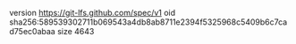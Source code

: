 version https://git-lfs.github.com/spec/v1
oid sha256:589539302711b069543a4db8ab8711e2394f5325968c5409b6c7cad75ec0abaa
size 4643
